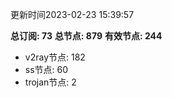 更新时间2023-02-23 15:39:57

**总订阅: 73**
**总节点: 879**
**有效节点: 244**
- v2ray节点: 182
- ss节点: 60
- trojan节点: 2
